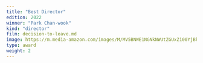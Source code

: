 ```yaml
---
title: "Best Director"
edition: 2022
winner: "Park Chan-wook"
kind: "director"
film: decision-to-leave.md
image: https://m.media-amazon.com/images/M/MV5BNWE1NGNkNWUtZGUxZi00YjBkLTgxZjktNWY3MjJjNGExYzZlXkEyXkFqcGc@._V1_FMjpg_UX1024_.jpg
type: award
weight: 2
---
```

